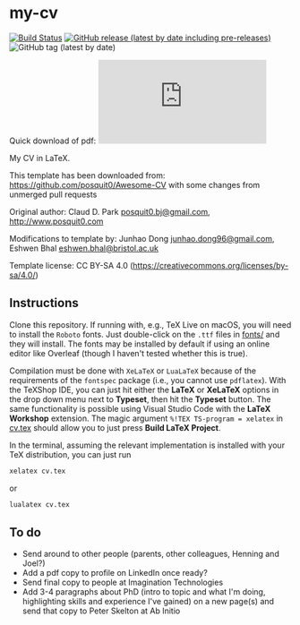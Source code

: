 # my-cv

[![Build Status](https://travis-ci.com/eshwen/my-cv.svg?branch=master)](https://travis-ci.com/eshwen/my-cv) [![GitHub release (latest by date including pre-releases)](https://img.shields.io/github/v/release/eshwen/my-cv)](https://github.com/eshwen/my-cv/releases/latest) ![GitHub tag (latest by date)](https://img.shields.io/github/v/tag/eshwen/my-cv)

Quick download of pdf: [![GitHub Releases (by Asset - pdf)](https://img.shields.io/github/downloads/eshwen/lab-book/latest/Eshwen_Bhal_CV.pdf?color=ff69b4)](https://github.com/eshwen/my-cv/releases/latest/download/Eshwen_Bhal_CV.pdf)

My CV in LaTeX.

This template has been downloaded from: <https://github.com/posquit0/Awesome-CV> with some changes from unmerged pull requests

Original author: Claud D. Park [posquit0.bj@gmail.com](mailto:posquit0.bj@gmail.com), <http://www.posquit0.com>

Modifications to template by: Junhao Dong [junhao.dong96@gmail.com](mailto:junhao.dong96@gmail.com), Eshwen Bhal [eshwen.bhal@bristol.ac.uk](mailto:eshwen.bhal@bristol.ac.uk)

Template license: CC BY-SA 4.0 (<https://creativecommons.org/licenses/by-sa/4.0/>)

## Instructions

Clone this repository. If running with, e.g., TeX Live on macOS, you will need to install the `Roboto` fonts. Just double-click on the `.ttf` files in [fonts/](fonts/) and they will install. The fonts may be installed by default if using an online editor like Overleaf (though I haven't tested whether this is true).

Compilation must be done with `XeLaTeX` or `LuaLaTeX` because of the requirements of the `fontspec` package (i.e., you cannot use `pdflatex`). With the TeXShop IDE, you can just hit either the **LaTeX** or **XeLaTeX** options in the drop down menu next to **Typeset**, then hit the **Typeset** button. The same functionality is possible using Visual Studio Code with the **LaTeX Workshop** extension. The magic argument `%!TEX TS-program = xelatex` in [cv.tex](cv.tex) should allow you to just press **Build LaTeX Project**.

In the terminal, assuming the relevant implementation is installed with your TeX distribution, you can just run

```sh
xelatex cv.tex
```

or

```sh
lualatex cv.tex
```

## To do

- Send around to other people (parents, other colleagues, Henning and Joel?)
- Add a pdf copy to profile on LinkedIn once ready?
- Send final copy to people at Imagination Technologies
- Add 3-4 paragraphs about PhD (intro to topic and what I'm doing, highlighting skills and experience I've gained) on a new page(s) and send that copy to Peter Skelton at Ab Initio

